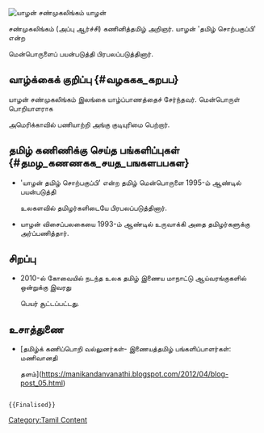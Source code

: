 ![**யாழன் சண்முகலிங்கம்**](யாழன்_சண்முகலிங்கம்.png "யாழன் சண்முகலிங்கம்") யாழன்
சண்முகலிங்கம் (அப்பு ஆர்ச்சி) கணினித்தமிழ் அறிஞர். யாழன் \'தமிழ் சொற்பகுப்பி\' என்ற
மென்பொருளைப் பயன்படுத்தி பிரபலப்படுத்தினார்.

## வாழ்க்கைக் குறிப்பு {#வழககக_கறபப}

யாழன் சண்முகலிங்கம் இலங்கை யாழ்ப்பாணத்தைச் சேர்ந்தவர். மென்பொருள் பொறியாளராக
அமெரிக்காவில் பணியாற்றி அங்கு குடியுரிமை பெற்றார்.

## தமிழ் கணிணிக்கு செய்த பங்களிப்புகள் {#தமழ_கணணகக_சயத_பஙகளபபகள}

-   'யாழன் தமிழ் சொற்பகுப்பி' என்ற தமிழ் மென்பொருளை 1995-ம் ஆண்டில் பயன்படுத்தி
    உலகளவில் தமிழர்களிடையே பிரபலப்படுத்தினார்.
-   யாழன் விசைப்பலகையை 1993-ம் ஆண்டில் உருவாக்கி அதை தமிழர்களுக்கு அர்ப்பணித்தார்.

## சிறப்பு

-   2010-ல் கோவையில் நடந்த உலக தமிழ் இணைய மாநாட்டு ஆய்வரங்குகளில் ஒன்றுக்கு இவரது
    பெயர் சூட்டப்பட்டது.

## உசாத்துணை

-   [தமிழ்க் கணிப்பொறி வல்லுனர்கள்- இணையத்தமிழ் பங்களிப்பாளர்கள்: மணிவானதி
    தளம்](https://manikandanvanathi.blogspot.com/2012/04/blog-post_05.html)

```{=mediawiki}
{{Finalised}}
```
[Category:Tamil Content](Category:Tamil_Content "wikilink")

